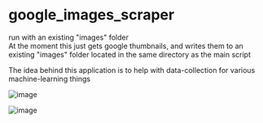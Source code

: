 # google_images_scraper  
run with an existing "images" folder  
At the moment this just gets google thumbnails, and writes them to an existing "images" folder located in the same directory as the main script  
  
The idea behind this application is to help with data-collection for various machine-learning things  

![image](https://user-images.githubusercontent.com/43852724/133323803-1501417e-cdba-4503-9019-972ab729a339.png)  

![image](https://user-images.githubusercontent.com/43852724/133323855-ef080ffc-9398-44e1-a69d-076f2dcc4ad4.png)  

